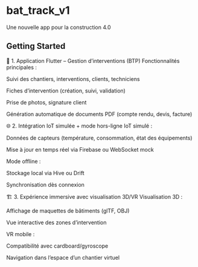 # bat_track_v1

Une nouvelle app pour la construction 4.0

## Getting Started

🔧 1. Application Flutter – Gestion d’interventions (BTP)
Fonctionnalités principales :

Suivi des chantiers, interventions, clients, techniciens

Fiches d’intervention (création, suivi, validation)

Prise de photos, signature client

Génération automatique de documents PDF (compte rendu, devis, facture)

🌐 2. Intégration IoT simulée + mode hors-ligne
IoT simulé :

Données de capteurs (température, consommation, état des équipements)

Mise à jour en temps réel via Firebase ou WebSocket mock

Mode offline :

Stockage local via Hive ou Drift

Synchronisation dès connexion

🏗️ 3. Expérience immersive avec visualisation 3D/VR
Visualisation 3D :

Affichage de maquettes de bâtiments (glTF, OBJ)

Vue interactive des zones d’intervention

VR mobile :

Compatibilité avec cardboard/gyroscope

Navigation dans l’espace d’un chantier virtuel
